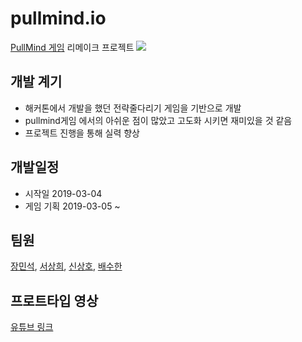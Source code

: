 # pullmind.io
[PullMind 게임](https://github.com/C-Meister/PullMind) 리메이크 프로젝트
![](https://github.com/C-Meister/PullMind/blob/master/image/%EC%8A%AC%EB%9D%BC%EC%9D%B4%EB%93%9C2.JPG)  

## 개발 계기
- 해커톤에서 개발을 했던 전략줄다리기 게임을 기반으로 개발
- pullmind게임 에서의 아쉬운 점이 많았고 고도화 시키면 재미있을 것 같음
- 프로젝트 진행을 통해 실력 향상

## 개발일정  
- 시작일 2019-03-04 
- 게임 기획 2019-03-05 ~

## 팀원
[장민석](https://github.com/msjang4), [서상희](https://github.com/tbvjaos510), [신상호](https://github.com/ShinSH0), [배수한](https://github.com/SoohanBae)  

## 프로트타입 영상
[유튜브 링크](https://www.youtube.com/watch?v=FuKS8mzk_M4)
